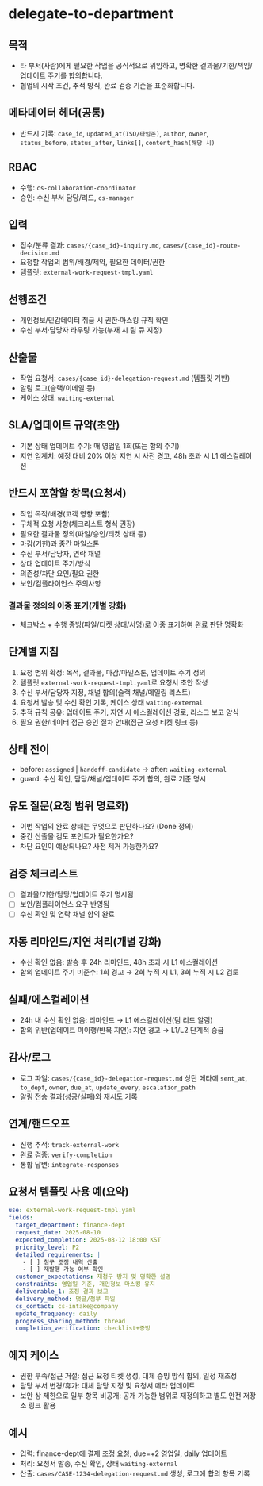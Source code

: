 # delegate-to-department

## 목적
- 타 부서(사람)에게 필요한 작업을 공식적으로 위임하고, 명확한 결과물/기한/책임/업데이트 주기를 합의합니다.
- 협업의 시작 조건, 추적 방식, 완료 검증 기준을 표준화합니다.

## 메타데이터 헤더(공통)
- 반드시 기록: `case_id`, `updated_at(ISO/타임존)`, `author`, `owner`, `status_before`, `status_after`, `links[]`, `content_hash(해당 시)`

## RBAC
- 수행: `cs-collaboration-coordinator`
- 승인: 수신 부서 담당/리드, `cs-manager`

## 입력
- 접수/분류 결과: `cases/{case_id}-inquiry.md`, `cases/{case_id}-route-decision.md`
- 요청할 작업의 범위/배경/제약, 필요한 데이터/권한
- 템플릿: `external-work-request-tmpl.yaml`

## 선행조건
- 개인정보/민감데이터 취급 시 권한·마스킹 규칙 확인
- 수신 부서·담당자 라우팅 가능(부재 시 팀 큐 지정)

## 산출물
- 작업 요청서: `cases/{case_id}-delegation-request.md` (템플릿 기반)
- 알림 로그(슬랙/이메일 등)
- 케이스 상태: `waiting-external`

## SLA/업데이트 규약(초안)
- 기본 상태 업데이트 주기: 매 영업일 1회(또는 합의 주기)
- 지연 임계치: 예정 대비 20% 이상 지연 시 사전 경고, 48h 초과 시 L1 에스컬레이션

## 반드시 포함할 항목(요청서)
- 작업 목적/배경(고객 영향 포함)
- 구체적 요청 사항(체크리스트 형식 권장)
- 필요한 결과물 정의(파일/승인/티켓 상태 등)
- 마감(기한)과 중간 마일스톤
- 수신 부서/담당자, 연락 채널
- 상태 업데이트 주기/방식
- 의존성/차단 요인/필요 권한
- 보안/컴플라이언스 주의사항

### 결과물 정의의 이중 표기(개별 강화)
- 체크박스 + 수행 증빙(파일/티켓 상태/서명)로 이중 표기하여 완료 판단 명확화

## 단계별 지침
1) 요청 범위 확정: 목적, 결과물, 마감/마일스톤, 업데이트 주기 정의
2) 템플릿 `external-work-request-tmpl.yaml`로 요청서 초안 작성
3) 수신 부서/담당자 지정, 채널 합의(슬랙 채널/메일링 리스트)
4) 요청서 발송 및 수신 확인 기록, 케이스 상태 `waiting-external`
5) 추적 규칙 공유: 업데이트 주기, 지연 시 에스컬레이션 경로, 리스크 보고 양식
6) 필요 권한/데이터 접근 승인 절차 안내(접근 요청 티켓 링크 등)

## 상태 전이
- before: `assigned` | `handoff-candidate` → after: `waiting-external`
- guard: 수신 확인, 담당/채널/업데이트 주기 합의, 완료 기준 명시

## 유도 질문(요청 범위 명료화)
- 이번 작업의 완료 상태는 무엇으로 판단하나요? (Done 정의)
- 중간 산출물·검토 포인트가 필요한가요?
- 차단 요인이 예상되나요? 사전 제거 가능한가요?

## 검증 체크리스트
- [ ] 결과물/기한/담당/업데이트 주기 명시됨
- [ ] 보안/컴플라이언스 요구 반영됨
- [ ] 수신 확인 및 연락 채널 합의 완료

## 자동 리마인드/지연 처리(개별 강화)
- 수신 확인 없음: 발송 후 24h 리마인드, 48h 초과 시 L1 에스컬레이션
- 합의 업데이트 주기 미준수: 1회 경고 → 2회 누적 시 L1, 3회 누적 시 L2 검토

## 실패/에스컬레이션
- 24h 내 수신 확인 없음: 리마인드 → L1 에스컬레이션(팀 리드 알림)
- 합의 위반(업데이트 미이행/반복 지연): 지연 경고 → L1/L2 단계적 승급

## 감사/로그
- 로그 파일: `cases/{case_id}-delegation-request.md` 상단 메타에 `sent_at`, `to_dept`, `owner`, `due_at`, `update_every`, `escalation_path`
- 알림 전송 결과(성공/실패)와 재시도 기록

## 연계/핸드오프
- 진행 추적: `track-external-work`
- 완료 검증: `verify-completion`
- 통합 답변: `integrate-responses`

## 요청서 템플릿 사용 예(요약)
```yaml
use: external-work-request-tmpl.yaml
fields:
  target_department: finance-dept
  request_date: 2025-08-10
  expected_completion: 2025-08-12 18:00 KST
  priority_level: P2
  detailed_requirements: |
    - [ ] 청구 조정 내역 산출
    - [ ] 재발행 가능 여부 확인
  customer_expectations: 재청구 방지 및 명확한 설명
  constraints: 영업일 기준, 개인정보 마스킹 유지
  deliverable_1: 조정 결과 보고
  delivery_method: 댓글/첨부 파일
  cs_contact: cs-intake@company
  update_frequency: daily
  progress_sharing_method: thread
  completion_verification: checklist+증빙
```

## 에지 케이스
- 권한 부족/접근 거절: 접근 요청 티켓 생성, 대체 증빙 방식 합의, 일정 재조정
- 담당 부서 변경/휴가: 대체 담당 지정 및 요청서 메타 업데이트
- 보안 상 제한으로 일부 항목 비공개: 공개 가능한 범위로 재정의하고 별도 안전 저장소 링크 활용

## 예시
- 입력: finance-dept에 결제 조정 요청, due=+2 영업일, daily 업데이트
- 처리: 요청서 발송, 수신 확인, 상태 `waiting-external`
- 산출: `cases/CASE-1234-delegation-request.md` 생성, 로그에 합의 항목 기록
